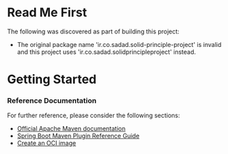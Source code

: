 # Read Me First
The following was discovered as part of building this project:

* The original package name 'ir.co.sadad.solid-principle-project' is invalid and this project uses 'ir.co.sadad.solidprincipleproject' instead.

# Getting Started

### Reference Documentation
For further reference, please consider the following sections:

* [Official Apache Maven documentation](https://maven.apache.org/guides/index.html)
* [Spring Boot Maven Plugin Reference Guide](https://docs.spring.io/spring-boot/docs/3.2.4/maven-plugin/reference/html/)
* [Create an OCI image](https://docs.spring.io/spring-boot/docs/3.2.4/maven-plugin/reference/html/#build-image)

